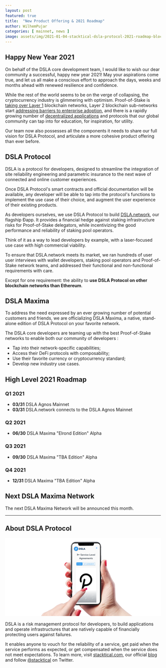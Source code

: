 ```yaml
---
layout: post
featured: true
title:  "New Product Offering & 2021 Roadmap"
author: WilhemPujar
categories: [ mainnet, news ]
image: assets/img/2021-01-04-stacktical-dsla-protocol-2021-roadmap-blockchain-cryptocurrency-itsm-sla-fintech-legaltech-insurtech.jpg
---
```


## Happy New Year 2021

On behalf of the DSLA core development team, I would like to wish our dear community a successful, happy new year 2021! May your aspirations come true, and let us all make a conscious effort to approach the days, weeks and months ahead with renewed resilience and confidence. 

While the rest of the world seems to be on the verge of collapsing, the cryptocurrency industry is glimmering with optimism. Proof-of-Stake is [taking over Layer 1](https://www.stakingrewards.com/) blockchain networks, Layer 2 blockchain sub-networks start [addressing barriers to enterprise adoption](https://entethalliance.org/how-ethereum-layer-2-scaling-solutions-address-barriers-to-enterprises-building-on-mainnet/), and there is a rapidly growing number of [decentralized applications](https://1inch.exchange/#/ETH/DSLA) and protocols that our global community can tap into for education, for inspiration, for utility.

Our team now also possesses all the components it needs to share our full vision for DSLA Protocol, and articulate a more cohesive product offering than ever before.

## DSLA Protocol

DSLA is a protocol for developers, designed to streamline the integration of site reliability engineering and parametric insurance to the next wave of connected and online customer experiences. 

Once DSLA Protocol's smart contracts and official documentation will be available, any developer will be able to tap into the protocol's functions to implement the use case of their choice, and augment the user experience of their existing products.

As developers ourselves, we use DSLA Protocol to build [DSLA.network](http://dsla.network/), our flagship Ðapp. It provides a financial hedge against staking infrastructure risks for Proof-of-Stake delegators, while incentivizing the good performance and reliability of staking pool operators.

Think of it as a way to lead developers by example, with a laser-focused use case with high commercial viability.

To ensure that DSLA.network meets its market, we ran hundreds of user user interviews with wallet developers, staking pool operators and Proof-of-Stake network teams, and addressed their functional and non-functional requirements with care.

Except for one requirement: the ability to **use DSLA Protocol on other blockchain networks than Ethereum**.

## DSLA Maxima

To address the need expressed by an ever growing number of potential customers and friends, we are officializing DSLA Maxima, a native, stand-alone edition of DSLA Protocol on your favorite network.  

The DSLA core developers are teaming up with the best Proof-of-Stake networks to enable both our community of developers :  

- Tap into their network-specific capabilities;
- Access their DeFi protocols with composability;
- Use their favorite currency or cryptocurrency standard;
- Develop new industry use cases.

## High Level 2021 Roadmap

### Q1 2021  
* **03/31** DSLA Agnos Mainnet
* **03/31** DSLA.network connects to the DSLA Agnos Mainnet

### Q2 2021
* **06/30** DSLA Maxima "Elrond Edition" Alpha

### Q3 2021
* **09/30** DSLA Maxima "TBA Edition" Alpha

### Q4 2021
* **12/31** DSLA Maxima "TBA Edition" Alpha

## Next DSLA Maxima Network

The next DSLA Maxima Network will be announced this month.


___

## About DSLA Protocol

[![DSLA Network, the flagship application of DSLA Protocol, a risk management protocol for developers](/assets/img/dsla-network_square-hand-shot-social.png)](https://dsla.network)

DSLA is a risk management protocol for developers, to build applications and operate infrastructures that are natively capable of financially protecting users against failures.

It enables anyone to vouch for the reliability of a service, get paid when the service performs as expected, or get compensated when the service does not meet expectations.
To learn more, visit [stacktical.com](https://stacktical.com), our official [blog](https://blog.stacktical.com) and follow [@stacktical](https://twitter.com/Stacktical) on Twitter.


